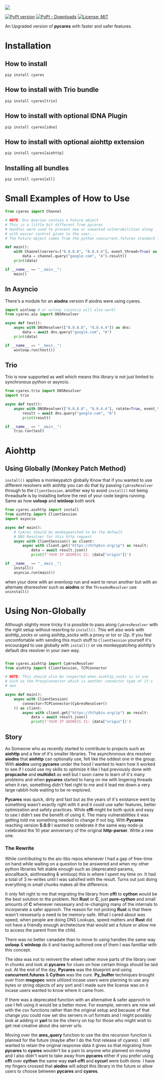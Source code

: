 <img src="https://raw.githubusercontent.com/Vizonex/cyares/main/Cy-Ares-Logo.png"/>

[![PyPI version](https://badge.fury.io/py/cyares.svg)](https://badge.fury.io/py/cyares)
[![PyPI - Downloads](https://img.shields.io/pypi/dm/cyares)](https://badge.fury.io/py/cyares)
[![License: MIT](https://img.shields.io/badge/License-MIT-yellow.svg)](https://opensource.org/licenses/MIT)

An Upgraded version of __pycares__ with faster and safer features.

# Installation

## How to install
```
pip install cyares
```

## How to install with Trio bundle
```
pip install cyares[trio]
```

## How to install with optional IDNA Plugin
```
pip install cyares[idna]
```

## How to install with optional aiohttp extension
```
pip install cyares[aiohttp]
```

## Installing all bundles
```
pip install cyares[all]
```


# Small Examples of How to Use

```python
from cyares import Channel

# NOTE: Dns Queries contain a Future object
# This is a little bit different from pycares 
# Handles were used to prevent new or unwanted vulnerabilities along
# with easier control given to the user...
# The Future object comes from the python concurrent.futures standard library

def main():
    with Channel(servers=["8.8.8.8", "8.8.4.4"], event_thread=True) as channel:
        data = channel.query("google.com", "A").result()
    print(data)

if __name__ == "__main__":
    main()
```

## In Asyncio
There's a module for an **aiodns** version if aiodns were using cyares.

```python
import winloop # or uvloop (asyncio will also work) 
from cyares.aio import DNSResolver

async def test():
    async with DNSResolver(["8.8.8.8", "8.8.4.4"]) as dns:
        data = await dns.query("google.com", "A")
    print(data)

if __name__ == "__main__":
    winloop.run(test())
```

## Trio
Trio is now supported as well which means this library is not just limited to 
synchronous python or asyncio. 

```python
from cyares.trio import DNSResolver
import trio

async def test():
    async with DNSResolver(["8.8.8.8", "8.8.4.4"], rotate=True, event_thread=False) as dns:
        result = await dns.query("google.com", "A")
        print(result)

if __name__ == "__main__":
    trio.run(test)
```


# Aiohttp
## Using Globally (Monkey Patch Method)

`install()` applies a monkeypatch globally
Know that if you wanted to use different resolvers with
aiohttp you can do that by passing `CyAresResolver` through to the
`ClientSession`. another way to avoid `install()` not being threadsafe is by
installing before the rest of your code begins running.
Same as how **uvloop** and **winloop** both work

```python
from cyares.aiohttp import install
from aiohttp import ClientSession
import asyncio

async def main():
    # CyAres should be monkeypatched to be the default 
    # DNS Resolver for this http request
    async with ClientSession() as client:
        async with client.get("https://httpbin.org/ip") as result:
            data = await result.json()
            print(f'YOUR IP ADDRESS IS: {data["origin"]}')

if __name__ == "__main__":
    install()
    asyncio.run(main())
```

when your done with an evenloop run and want to rerun
another but with an alternate dnsresolver such as **aiodns**
or the `ThreadedResolver` use `uninstall()`

# Using Non-Globally

Although slightly more tricky it is possible to pass along `CyAresResolver`
with the right setup without resorting to `install()`. This will also
work with aiohttp_socks or using aiohttp_socks with a proxy or tor or i2p.
If you feel uncomfortable with sending this much stuff to `ClientSession`
yourself it's encouraged to use globally with `install()` or via
monkeypatching aiohttp's default dns resolver in your own way.

```python

from cyares.aiohttp import CyAresResolver
from aiohttp import ClientSession, TCPConnector

# NOTE: This should also be respected when aiohttp_socks is in use
# Such as the ProxyConnector which is another connector type of it's
# own

async def main():
    async with ClientSession(
        connector=TCPConnector(CyAresResolver()
    )) as client:
        async with client.get("https://httpbin.org/ip") as result:
            data = await result.json()
            print(f'YOUR IP ADDRESS IS: {data["origin"]}')
```



## Story
As Someone who as recently started to contribute to projects such as __aiohttp__ and a few of it's smaller libraries. The asynchronous dns resolver __aiodns__ that __aiohttp__ can optionally use, felt like the oddest one in the group. With __aiodns__ using __pycares__ under the hood I wanted to learn how it worked to see if I could use my skills to optimize it like I had previously done with __propcache__ and __multidict__ as well but I soon came to learn of it's many problems and when __pycares__ started to hang on me with lingering threads when it ran, something didn't feel right to me and it lead me down a very large rabbit-hole waiting to be re-explored.

__Pycares__ was quick, dirty and fast but as the years of it's existance went by something wasn't exactly right with it and it could use safer features, better optimization and safety practices. While __cffi__ might be both quick and easy to use I didn't see the benefit of using it. The many vulnerabilities it was getting told me something needed to change if not big. With __Pycares__ reaching version __5.0.0__ I wanted to celebrate it the same way node-js celebrated the 10 year annversery of the original __http-parser__. Write a new one.


### The Rewrite 

While contributing to the aio-libs repos whenever I had a gap of free-time on hand while waiting on a question to be answered and when my other python libraries felt stable enough such as (deprecated-params, aiocallback, aiothreading & winloop) this is where I spent my time on. It had a total of 3 re-writes until I was satisfied with the result. Turns out just doing everything in small chunks makes all the difference. 

It only felt right to me that migrating the library from __cffi__ to __cython__ would be the best solution to the problem. Not __Rust__ or __C__, just __pure-cython__ and small amounts of __C__ whenever nessesary and re-changing many of the internals to incorperate a safer approch. The reason for not picking __Rust__ is that there wasn't nessesarly a need to be memory-safe. What I cared about was speed, when people are doing DNS Lookups, speed matters and __Rust__ did not have a friendly enough archetecture that would set a future or allow me to access the parent from the child. 

There was no better canadate than to move to using handles the same way __uvloop__ & __winloop__ do it and having authored one of them I was familliar with this concept.

The idea was not to reinvent the wheel rather move parts of the library over in chunks and look at __pycares__ for clues on how certain things should be laid out. At the end of the day, __Pycares__ was the blueprint and using __concurrent.futures__ & __Cython__ was the cure. __Py_buffer__ techniques brought over from __msgspec__ were utilized incase users were planning to use any bytes or string objects of any sort and I made sure the license was on it incase users wanted to know where it came from.

If there was a deprecated function with an alternative & safer approch to use I felt using it would be a better move. For example, servers are now set with the csv functions rather than the original setup and because of that change you could now set dns servers in url formats and I might possibly look at adding in __yarl__ to be the cherry on top for those who might wish to get real creative about dns server urls. 

Moving over the __ares_query__ function to use the dns recursion function is planned for the future (maybe after I do the first release of cyares). I still wanted to retain the original response data it gives so that migrating from __pycares__ to __cyares__ wouldn't be a pain to anyone who planned on moving and I also didn't want to take away from __pycares__ either if you prefer using __cffi__ over __cython__ the same way __curl-cffi__ and __cycurl__ were both done. I have my fingers crossed that __aiodns__ will adopt this library in the future or allow users to choose between __pycares__ and __cyares__.



